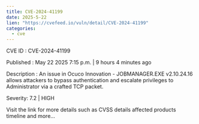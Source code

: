 ```yaml
---
title: CVE-2024-41199
date: 2025-5-22
lien: "https://cvefeed.io/vuln/detail/CVE-2024-41199"
categories:
  - cve
---
```


CVE ID : CVE-2024-41199

Published :  May 22
2025
7:15 p.m. | 9 hours
4 minutes ago

Description : An issue in Ocuco Innovation - JOBMANAGER.EXE v2.10.24.16 allows attackers to bypass authentication and escalate privileges to Administrator via a crafted TCP packet.

Severity: 7.2 | HIGH

Visit the link for more details
such as CVSS details
affected products
timeline
and more...
